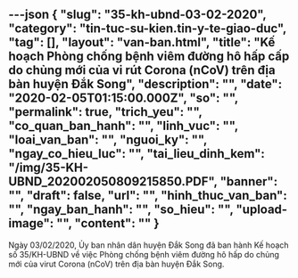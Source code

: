 ---json
{
    "slug": "35-kh-ubnd-03-02-2020",
    "category": "tin-tuc-su-kien.tin-y-te-giao-duc",
    "tag": [],
    "layout": "van-ban.html",
    "title": "Kế hoạch Phòng chống bệnh viêm đường hô hấp cấp do chủng mới của vi rút Corona (nCoV) trên địa bàn huyện Đắk Song",
    "description": "",
    "date": "2020-02-05T01:15:00.000Z",
    "so": "",
    "permalink": true,
    "trich_yeu": "",
    "co_quan_ban_hanh": "",
    "linh_vuc": "",
    "loai_van_ban": "",
    "nguoi_ky": "",
    "ngay_co_hieu_luc": "",
    "tai_lieu_dinh_kem": "/img/35-KH-UBND_202002050809215850.PDF",
    "banner": "",
    "draft": false,
    "url": "",
    "hinh_thuc_van_ban": "",
    "ngay_ban_hanh": "",
    "so_hieu": "",
    "upload-image": "",
    "__content__": ""
}
---
<p>Ng&agrave;y 03/02/2020, Ủy ban nh&acirc;n d&acirc;n huyện Đắk Song đ&atilde; ban h&agrave;nh Kế hoạch số 35/KH-UBND về việc Ph&ograve;ng chống bệnh vi&ecirc;m đường h&ocirc; hấp do chủng mới của virut Corona (nCoV) tr&ecirc;n địa b&agrave;n huyện Đắk Song.</p>
